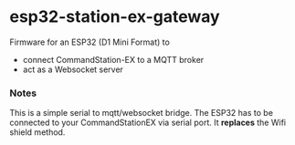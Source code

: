 # esp32-station-ex-gateway

Firmware for an ESP32 (D1 Mini Format) to

* connect CommandStation-EX to a MQTT broker
* act as a Websocket server

### Notes

This is a simple serial to mqtt/websocket bridge. The ESP32 has to be connected to your CommandStationEX via serial port. It **replaces** the Wifi shield method.
